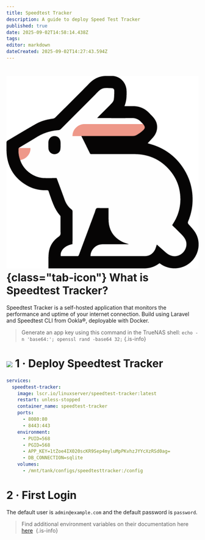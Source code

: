 ```yaml
---
title: Speedtest Tracker
description: A guide to deploy Speed Test Tracker
published: true
date: 2025-09-02T14:58:14.438Z
tags: 
editor: markdown
dateCreated: 2025-09-02T14:27:43.594Z
---
```


# ![](/speedtest-tracker.png){class="tab-icon"} What is Speedtest Tracker?
Speedtest Tracker is a self-hosted application that monitors the performance and uptime of your internet connection. Build using Laravel and Speedtest CLI from Ookla®, deployable with Docker.

> Generate an app key using this command in the TrueNAS shell: ```echo -n 'base64:'; openssl rand -base64 32;```
{.is-info}

# <img src="/docker.png" class="tab-icon"> 1 · Deploy Speedtest Tracker

```yaml
services:
  speedtest-tracker:
    image: lscr.io/linuxserver/speedtest-tracker:latest
    restart: unless-stopped
    container_name: speedtest-tracker
    ports:
      - 8080:80
      - 8443:443
    environment:
      - PUID=568
      - PGID=568
      - APP_KEY=1tZoe4IX020scKR9Sep4myluMpPKvhzJYYcXzRSd0ag=
      - DB_CONNECTION=sqlite
    volumes:
      - /mnt/tank/configs/speedtesttracker:/config
```
# 2 · First Login
The default user is `admin@example.com` and the default password is `password`.

> Find additional environment variables on their documentation here [here](https://docs.speedtest-tracker.dev/getting-started/environment-variables) 
{.is-info}
